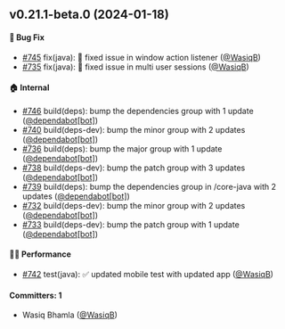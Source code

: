
## v0.21.1-beta.0 (2024-01-18)

#### :bug: Bug Fix
* [#745](https://github.com/BoykaFramework/boyka-framework/pull/745) fix(java): :bug: fixed issue in window action listener ([@WasiqB](https://github.com/WasiqB))
* [#735](https://github.com/BoykaFramework/boyka-framework/pull/735) fix(java): :bug: fixed issue in multi user sessions ([@WasiqB](https://github.com/WasiqB))

#### :house: Internal
* [#746](https://github.com/BoykaFramework/boyka-framework/pull/746) build(deps): bump the dependencies group with 1 update ([@dependabot[bot]](https://github.com/apps/dependabot))
* [#740](https://github.com/BoykaFramework/boyka-framework/pull/740) build(deps-dev): bump the minor group with 2 updates ([@dependabot[bot]](https://github.com/apps/dependabot))
* [#736](https://github.com/BoykaFramework/boyka-framework/pull/736) build(deps): bump the major group with 1 update ([@dependabot[bot]](https://github.com/apps/dependabot))
* [#738](https://github.com/BoykaFramework/boyka-framework/pull/738) build(deps-dev): bump the patch group with 3 updates ([@dependabot[bot]](https://github.com/apps/dependabot))
* [#739](https://github.com/BoykaFramework/boyka-framework/pull/739) build(deps): bump the dependencies group in /core-java with 2 updates ([@dependabot[bot]](https://github.com/apps/dependabot))
* [#732](https://github.com/BoykaFramework/boyka-framework/pull/732) build(deps-dev): bump the minor group with 2 updates ([@dependabot[bot]](https://github.com/apps/dependabot))
* [#733](https://github.com/BoykaFramework/boyka-framework/pull/733) build(deps-dev): bump the patch group with 1 update ([@dependabot[bot]](https://github.com/apps/dependabot))

#### :running_woman: Performance
* [#742](https://github.com/BoykaFramework/boyka-framework/pull/742) test(java): :white_check_mark: updated mobile test with updated app ([@WasiqB](https://github.com/WasiqB))

#### Committers: 1
- Wasiq Bhamla ([@WasiqB](https://github.com/WasiqB))
